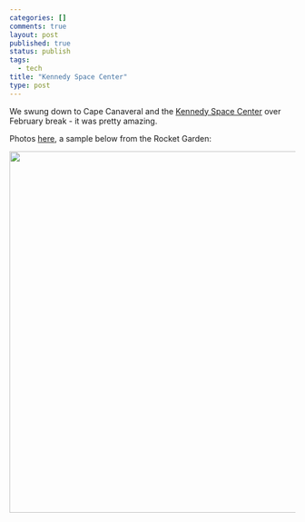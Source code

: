 ```yaml
--- 
categories: []
comments: true
layout: post
published: true
status: publish
tags: 
  - tech
title: "Kennedy Space Center"
type: post
---
```

We swung down to Cape Canaveral and the <a href="http://www.nasa.gov/centers/kennedy/home/index.html">Kennedy Space Center</a> over February break - it was pretty amazing.

Photos <a href="https://www.facebook.com/media/set/?set=a.10150586150911705.380637.631896704&type=3&l=5bf1dac2d9">here</a>, a sample below from the Rocket Garden:

<img class="aligncenter" src="https://fbcdn-sphotos-a.akamaihd.net/hphotos-ak-snc7/428613_10150590450481705_631896704_9168716_73501256_n.jpg" alt="" width="960" height="637">
